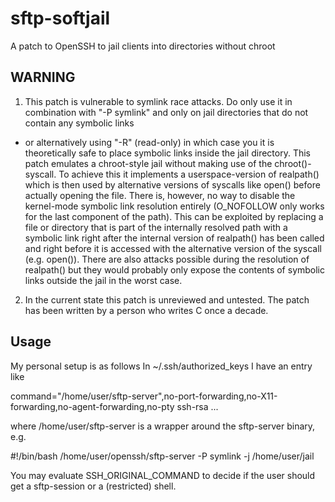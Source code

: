 # sftp-softjail
A patch to OpenSSH to jail clients into directories without chroot

## WARNING
1. This patch is vulnerable to symlink race attacks. Do only use it in combination with "-P symlink" and only on jail directories that do not contain any symbolic links
- or alternatively using "-R" (read-only) in which case you it is theoretically safe to place symbolic links inside the jail directory.
This patch emulates a chroot-style jail without making use of the chroot()-syscall. To achieve this it implements a userspace-version of realpath() which is then used by alternative versions of syscalls like open() before actually opening the file.
There is, however, no way to disable the kernel-mode symbolic link resolution entirely (O_NOFOLLOW only works for the last component of the path).
This can be exploited by replacing a file or directory that is part of the internally resolved path with a symbolic link right after the internal version of realpath() has been called and right before it is accessed with the alternative version of the syscall (e.g. open()). There are also attacks possible during the resolution of realpath() but they would probably only expose the contents of symbolic links outside the jail in the worst case.
2. In the current state this patch is unreviewed and untested. The patch has been written by a person who writes C once a decade.

## Usage
My personal setup is as follows
In ~/.ssh/authorized_keys I have an entry like

command="/home/user/sftp-server",no-port-forwarding,no-X11-forwarding,no-agent-forwarding,no-pty ssh-rsa ...

where /home/user/sftp-server is a wrapper around the sftp-server binary, e.g.

#!/bin/bash
/home/user/openssh/sftp-server -P symlink -j /home/user/jail

You may evaluate SSH_ORIGINAL_COMMAND to decide if the user should get a sftp-session or a (restricted) shell.
